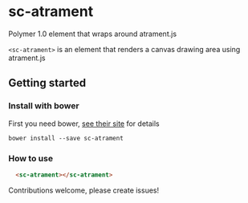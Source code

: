 sc-atrament
============

Polymer 1.0 element that wraps around atrament.js

`<sc-atrament>` is an element that renders a canvas drawing area using atrament.js

## Getting started

### Install with bower

First you need bower, [see their site](http://bower.io/) for details

```
bower install --save sc-atrament
```

### How to use

```html
  <sc-atrament></sc-atrament>
```

Contributions welcome, please create issues!
